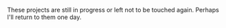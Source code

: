 These projects are still in progress or left not to be touched again. Perhaps I'll return to them one day.

